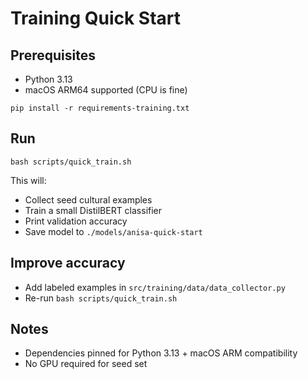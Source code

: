 # Training Quick Start

## Prerequisites
- Python 3.13
- macOS ARM64 supported (CPU is fine)

```
pip install -r requirements-training.txt
```

## Run
```
bash scripts/quick_train.sh
```
This will:
- Collect seed cultural examples
- Train a small DistilBERT classifier
- Print validation accuracy
- Save model to `./models/anisa-quick-start`

## Improve accuracy
- Add labeled examples in `src/training/data/data_collector.py`
- Re-run `bash scripts/quick_train.sh`

## Notes
- Dependencies pinned for Python 3.13 + macOS ARM compatibility
- No GPU required for seed set

